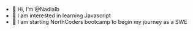 - 👋 Hi, I’m @NadiaIb
- 👀 I am interested in learning Javascript
- 🌱 I am starting NorthCoders bootcamp to begin my journey as a SWE 
<!---
NadiaIb/NadiaIb is a ✨ special ✨ repository because its `README.md` (this file) appears on your GitHub profile.
You can click the Preview link to take a look at your changes.
--->
